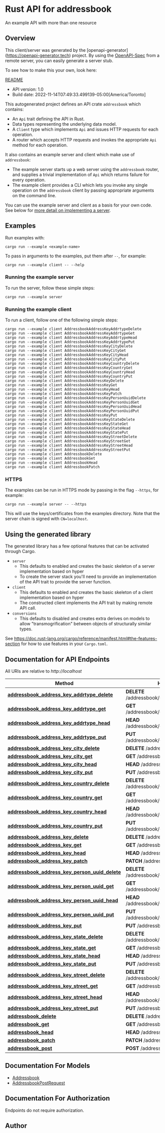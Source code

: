 # Rust API for addressbook

An example API with more than one resource

## Overview

This client/server was generated by the [openapi-generator]
(https://openapi-generator.tech) project.  By using the
[OpenAPI-Spec](https://github.com/OAI/OpenAPI-Specification) from a remote
server, you can easily generate a server stub.

To see how to make this your own, look here:

[README]((https://openapi-generator.tech))

- API version: 1.0
- Build date: 2022-11-14T07:49:33.499139-05:00[America/Toronto]



This autogenerated project defines an API crate `addressbook` which contains:
* An `Api` trait defining the API in Rust.
* Data types representing the underlying data model.
* A `Client` type which implements `Api` and issues HTTP requests for each operation.
* A router which accepts HTTP requests and invokes the appropriate `Api` method for each operation.

It also contains an example server and client which make use of `addressbook`:

* The example server starts up a web server using the `addressbook`
    router, and supplies a trivial implementation of `Api` which returns failure
    for every operation.
* The example client provides a CLI which lets you invoke
    any single operation on the `addressbook` client by passing appropriate
    arguments on the command line.

You can use the example server and client as a basis for your own code.
See below for [more detail on implementing a server](#writing-a-server).

## Examples

Run examples with:

```
cargo run --example <example-name>
```

To pass in arguments to the examples, put them after `--`, for example:

```
cargo run --example client -- --help
```

### Running the example server
To run the server, follow these simple steps:

```
cargo run --example server
```

### Running the example client
To run a client, follow one of the following simple steps:

```
cargo run --example client AddressbookAddressKeyAddrtypeDelete
cargo run --example client AddressbookAddressKeyAddrtypeGet
cargo run --example client AddressbookAddressKeyAddrtypeHead
cargo run --example client AddressbookAddressKeyAddrtypePut
cargo run --example client AddressbookAddressKeyCityDelete
cargo run --example client AddressbookAddressKeyCityGet
cargo run --example client AddressbookAddressKeyCityHead
cargo run --example client AddressbookAddressKeyCityPut
cargo run --example client AddressbookAddressKeyCountryDelete
cargo run --example client AddressbookAddressKeyCountryGet
cargo run --example client AddressbookAddressKeyCountryHead
cargo run --example client AddressbookAddressKeyCountryPut
cargo run --example client AddressbookAddressKeyDelete
cargo run --example client AddressbookAddressKeyGet
cargo run --example client AddressbookAddressKeyHead
cargo run --example client AddressbookAddressKeyPatch
cargo run --example client AddressbookAddressKeyPersonUuidDelete
cargo run --example client AddressbookAddressKeyPersonUuidGet
cargo run --example client AddressbookAddressKeyPersonUuidHead
cargo run --example client AddressbookAddressKeyPersonUuidPut
cargo run --example client AddressbookAddressKeyPut
cargo run --example client AddressbookAddressKeyStateDelete
cargo run --example client AddressbookAddressKeyStateGet
cargo run --example client AddressbookAddressKeyStateHead
cargo run --example client AddressbookAddressKeyStatePut
cargo run --example client AddressbookAddressKeyStreetDelete
cargo run --example client AddressbookAddressKeyStreetGet
cargo run --example client AddressbookAddressKeyStreetHead
cargo run --example client AddressbookAddressKeyStreetPut
cargo run --example client AddressbookDelete
cargo run --example client AddressbookGet
cargo run --example client AddressbookHead
cargo run --example client AddressbookPatch
```

### HTTPS
The examples can be run in HTTPS mode by passing in the flag `--https`, for example:

```
cargo run --example server -- --https
```

This will use the keys/certificates from the examples directory. Note that the
server chain is signed with `CN=localhost`.

## Using the generated library

The generated library has a few optional features that can be activated through Cargo.

* `server`
    * This defaults to enabled and creates the basic skeleton of a server implementation based on hyper
    * To create the server stack you'll need to provide an implementation of the API trait to provide the server function.
* `client`
    * This defaults to enabled and creates the basic skeleton of a client implementation based on hyper
    * The constructed client implements the API trait by making remote API call.
* `conversions`
    * This defaults to disabled and creates extra derives on models to allow "transmogrification" between objects of structurally similar types.

See https://doc.rust-lang.org/cargo/reference/manifest.html#the-features-section for how to use features in your `Cargo.toml`.

## Documentation for API Endpoints

All URIs are relative to *http://localhost*

Method | HTTP request | Description
------------- | ------------- | -------------
[**addressbook_address_key_addrtype_delete**](docs/addressbook_api.md#addressbook_address_key_addrtype_delete) | **DELETE** /addressbook/{address_key}/addrtype | 
[**addressbook_address_key_addrtype_get**](docs/addressbook_api.md#addressbook_address_key_addrtype_get) | **GET** /addressbook/{address_key}/addrtype | 
[**addressbook_address_key_addrtype_head**](docs/addressbook_api.md#addressbook_address_key_addrtype_head) | **HEAD** /addressbook/{address_key}/addrtype | 
[**addressbook_address_key_addrtype_put**](docs/addressbook_api.md#addressbook_address_key_addrtype_put) | **PUT** /addressbook/{address_key}/addrtype | 
[**addressbook_address_key_city_delete**](docs/addressbook_api.md#addressbook_address_key_city_delete) | **DELETE** /addressbook/{address_key}/city | 
[**addressbook_address_key_city_get**](docs/addressbook_api.md#addressbook_address_key_city_get) | **GET** /addressbook/{address_key}/city | 
[**addressbook_address_key_city_head**](docs/addressbook_api.md#addressbook_address_key_city_head) | **HEAD** /addressbook/{address_key}/city | 
[**addressbook_address_key_city_put**](docs/addressbook_api.md#addressbook_address_key_city_put) | **PUT** /addressbook/{address_key}/city | 
[**addressbook_address_key_country_delete**](docs/addressbook_api.md#addressbook_address_key_country_delete) | **DELETE** /addressbook/{address_key}/country | 
[**addressbook_address_key_country_get**](docs/addressbook_api.md#addressbook_address_key_country_get) | **GET** /addressbook/{address_key}/country | 
[**addressbook_address_key_country_head**](docs/addressbook_api.md#addressbook_address_key_country_head) | **HEAD** /addressbook/{address_key}/country | 
[**addressbook_address_key_country_put**](docs/addressbook_api.md#addressbook_address_key_country_put) | **PUT** /addressbook/{address_key}/country | 
[**addressbook_address_key_delete**](docs/addressbook_api.md#addressbook_address_key_delete) | **DELETE** /addressbook/{address_key} | 
[**addressbook_address_key_get**](docs/addressbook_api.md#addressbook_address_key_get) | **GET** /addressbook/{address_key} | 
[**addressbook_address_key_head**](docs/addressbook_api.md#addressbook_address_key_head) | **HEAD** /addressbook/{address_key} | 
[**addressbook_address_key_patch**](docs/addressbook_api.md#addressbook_address_key_patch) | **PATCH** /addressbook/{address_key} | 
[**addressbook_address_key_person_uuid_delete**](docs/addressbook_api.md#addressbook_address_key_person_uuid_delete) | **DELETE** /addressbook/{address_key}/person_uuid | 
[**addressbook_address_key_person_uuid_get**](docs/addressbook_api.md#addressbook_address_key_person_uuid_get) | **GET** /addressbook/{address_key}/person_uuid | 
[**addressbook_address_key_person_uuid_head**](docs/addressbook_api.md#addressbook_address_key_person_uuid_head) | **HEAD** /addressbook/{address_key}/person_uuid | 
[**addressbook_address_key_person_uuid_put**](docs/addressbook_api.md#addressbook_address_key_person_uuid_put) | **PUT** /addressbook/{address_key}/person_uuid | 
[**addressbook_address_key_put**](docs/addressbook_api.md#addressbook_address_key_put) | **PUT** /addressbook/{address_key} | 
[**addressbook_address_key_state_delete**](docs/addressbook_api.md#addressbook_address_key_state_delete) | **DELETE** /addressbook/{address_key}/state | 
[**addressbook_address_key_state_get**](docs/addressbook_api.md#addressbook_address_key_state_get) | **GET** /addressbook/{address_key}/state | 
[**addressbook_address_key_state_head**](docs/addressbook_api.md#addressbook_address_key_state_head) | **HEAD** /addressbook/{address_key}/state | 
[**addressbook_address_key_state_put**](docs/addressbook_api.md#addressbook_address_key_state_put) | **PUT** /addressbook/{address_key}/state | 
[**addressbook_address_key_street_delete**](docs/addressbook_api.md#addressbook_address_key_street_delete) | **DELETE** /addressbook/{address_key}/street | 
[**addressbook_address_key_street_get**](docs/addressbook_api.md#addressbook_address_key_street_get) | **GET** /addressbook/{address_key}/street | 
[**addressbook_address_key_street_head**](docs/addressbook_api.md#addressbook_address_key_street_head) | **HEAD** /addressbook/{address_key}/street | 
[**addressbook_address_key_street_put**](docs/addressbook_api.md#addressbook_address_key_street_put) | **PUT** /addressbook/{address_key}/street | 
[**addressbook_delete**](docs/addressbook_api.md#addressbook_delete) | **DELETE** /addressbook | 
[**addressbook_get**](docs/addressbook_api.md#addressbook_get) | **GET** /addressbook | 
[**addressbook_head**](docs/addressbook_api.md#addressbook_head) | **HEAD** /addressbook | 
[**addressbook_patch**](docs/addressbook_api.md#addressbook_patch) | **PATCH** /addressbook | 
[**addressbook_post**](docs/addressbook_api.md#addressbook_post) | **POST** /addressbook | 


## Documentation For Models

 - [Addressbook](docs/Addressbook.md)
 - [AddressbookPostRequest](docs/AddressbookPostRequest.md)


## Documentation For Authorization
 Endpoints do not require authorization.


## Author



